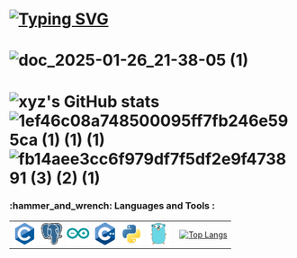 [![Typing SVG](https://readme-typing-svg.herokuapp.com?font=Oswald&size=40&duration=2500&pause=3000&color=B50000&width=600&height=70&lines=HI+ITS+XYZ%2C+NIGGA)](https://git.io/typing-svg)
===============================================================================================================================================
![doc_2025-01-26_21-38-05 (1)](https://github.com/user-attachments/assets/08726eab-be8b-4650-9f1f-b3ee1b3a43cb)
=============================================================================================================================
![xyz's GitHub stats](https://github-readme-stats.vercel.app/api?username=xyzfbi&show_icons=true&theme=jolly)
![1ef46c08a748500095ff7fb246e595ca (1) (1) (1)](https://github.com/user-attachments/assets/cc3b4757-68be-46eb-b5e6-8336c4d55a81)
![fb14aee3cc6f979df7f5df2e9f473891 (3) (2) (1)](https://github.com/user-attachments/assets/a0ecc22b-b39f-4cac-b5b0-5cf21c5a8aec)
=======================================================================================================================================
<h3 align="left">:hammer_and_wrench: Languages and Tools :</h3>

<table>
  <tr>
    <td align="left">
      <div>
        <img src="https://github.com/devicons/devicon/blob/master/icons/c/c-original.svg" title="C" alt="C" width="40" height="40"/>&nbsp;
        <img src="https://github.com/devicons/devicon/blob/master/icons/postgresql/postgresql-original.svg" title="PostgreSQL" alt="PostgreSQL" width="40" height="40"/>&nbsp;
        <img src="https://github.com/devicons/devicon/blob/master/icons/arduino/arduino-original.svg" title="Arduino" alt="Arduino" width="40" height="40"/>&nbsp;
        <img src="https://github.com/devicons/devicon/blob/master/icons/cplusplus/cplusplus-original.svg" title="C++" alt="C++" width="40" height="40"/>&nbsp;
        <img src="https://github.com/devicons/devicon/blob/master/icons/python/python-original.svg" title="Python" alt="Python" width="40" height="40"/>&nbsp;
        <img src="https://github.com/devicons/devicon/blob/master/icons/go/go-original.svg" title="Golang", alt="Golang", width="40" height="40"/>&nbsp;
      </div>
    </td>
    <td align="right">
      <a href="https://github.com/anuraghazra/github-readme-stats">
        <img src="https://github-readme-stats.vercel.app/api/top-langs/?username=xyzfbi" alt="Top Langs">
      </a>
    </td>
  </tr>
</table>
